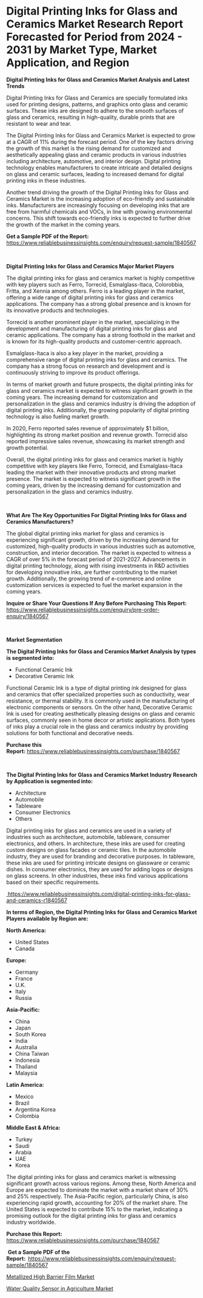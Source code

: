 <p><h1>Digital Printing Inks for Glass and Ceramics Market Research Report Forecasted for Period from 2024 -  2031 by Market Type, Market Application, and Region</h1></p><p><strong>Digital Printing Inks for Glass and Ceramics Market Analysis and Latest Trends</strong></p>
<p><p>Digital Printing Inks for Glass and Ceramics are specially formulated inks used for printing designs, patterns, and graphics onto glass and ceramic surfaces. These inks are designed to adhere to the smooth surfaces of glass and ceramics, resulting in high-quality, durable prints that are resistant to wear and tear.</p><p>The Digital Printing Inks for Glass and Ceramics Market is expected to grow at a CAGR of 11% during the forecast period. One of the key factors driving the growth of this market is the rising demand for customized and aesthetically appealing glass and ceramic products in various industries including architecture, automotive, and interior design. Digital printing technology enables manufacturers to create intricate and detailed designs on glass and ceramic surfaces, leading to increased demand for digital printing inks in these industries.</p><p>Another trend driving the growth of the Digital Printing Inks for Glass and Ceramics Market is the increasing adoption of eco-friendly and sustainable inks. Manufacturers are increasingly focusing on developing inks that are free from harmful chemicals and VOCs, in line with growing environmental concerns. This shift towards eco-friendly inks is expected to further drive the growth of the market in the coming years.</p></p>
<p><strong>Get a Sample PDF of the Report:&nbsp;</strong> <a href="https://www.reliablebusinessinsights.com/enquiry/request-sample/1840567">https://www.reliablebusinessinsights.com/enquiry/request-sample/1840567</a></p>
<p>&nbsp;</p>
<p><strong>Digital Printing Inks for Glass and Ceramics Major Market Players</strong></p>
<p><p>The digital printing inks for glass and ceramics market is highly competitive with key players such as Ferro, Torrecid, Esmalglass-Itaca, Colorobbia, Fritta, and Xennia among others. Ferro is a leading player in the market, offering a wide range of digital printing inks for glass and ceramics applications. The company has a strong global presence and is known for its innovative products and technologies.</p><p>Torrecid is another prominent player in the market, specializing in the development and manufacturing of digital printing inks for glass and ceramic applications. The company has a strong foothold in the market and is known for its high-quality products and customer-centric approach.</p><p>Esmalglass-Itaca is also a key player in the market, providing a comprehensive range of digital printing inks for glass and ceramics. The company has a strong focus on research and development and is continuously striving to improve its product offerings.</p><p>In terms of market growth and future prospects, the digital printing inks for glass and ceramics market is expected to witness significant growth in the coming years. The increasing demand for customization and personalization in the glass and ceramics industry is driving the adoption of digital printing inks. Additionally, the growing popularity of digital printing technology is also fueling market growth.</p><p>In 2020, Ferro reported sales revenue of approximately $1 billion, highlighting its strong market position and revenue growth. Torrecid also reported impressive sales revenue, showcasing its market strength and growth potential.</p><p>Overall, the digital printing inks for glass and ceramics market is highly competitive with key players like Ferro, Torrecid, and Esmalglass-Itaca leading the market with their innovative products and strong market presence. The market is expected to witness significant growth in the coming years, driven by the increasing demand for customization and personalization in the glass and ceramics industry.</p></p>
<p>&nbsp;</p>
<p><strong>What Are The Key Opportunities For Digital Printing Inks for Glass and Ceramics Manufacturers?</strong></p>
<p><p>The global digital printing inks market for glass and ceramics is experiencing significant growth, driven by the increasing demand for customized, high-quality products in various industries such as automotive, construction, and interior decoration. The market is expected to witness a CAGR of over 5% in the forecast period of 2021-2027. Advancements in digital printing technology, along with rising investments in R&D activities for developing innovative inks, are further contributing to the market growth. Additionally, the growing trend of e-commerce and online customization services is expected to fuel the market expansion in the coming years.</p></p>
<p><strong>Inquire or Share Your Questions If Any Before Purchasing This Report:</strong> <a href="https://www.reliablebusinessinsights.com/enquiry/pre-order-enquiry/1840567">https://www.reliablebusinessinsights.com/enquiry/pre-order-enquiry/1840567</a></p>
<p>&nbsp;</p>
<p><strong>Market Segmentation</strong></p>
<p><strong>The Digital Printing Inks for Glass and Ceramics Market Analysis by types is segmented into:</strong></p>
<p><ul><li>Functional Ceramic Ink</li><li>Decorative Ceramic Ink</li></ul></p>
<p><p>Functional Ceramic Ink is a type of digital printing ink designed for glass and ceramics that offer specialized properties such as conductivity, wear resistance, or thermal stability. It is commonly used in the manufacturing of electronic components or sensors. On the other hand, Decorative Ceramic Ink is used for creating aesthetically pleasing designs on glass and ceramic surfaces, commonly seen in home decor or artistic applications. Both types of inks play a crucial role in the glass and ceramics industry by providing solutions for both functional and decorative needs.</p></p>
<p><strong>Purchase this Report:&nbsp;</strong><a href="https://www.reliablebusinessinsights.com/purchase/1840567">https://www.reliablebusinessinsights.com/purchase/1840567</a></p>
<p>&nbsp;</p>
<p><strong>The Digital Printing Inks for Glass and Ceramics Market Industry Research by Application is segmented into:</strong></p>
<p><ul><li>Architecture</li><li>Automobile</li><li>Tableware</li><li>Consumer Electronics</li><li>Others</li></ul></p>
<p><p>Digital printing inks for glass and ceramics are used in a variety of industries such as architecture, automobile, tableware, consumer electronics, and others. In architecture, these inks are used for creating custom designs on glass facades or ceramic tiles. In the automobile industry, they are used for branding and decorative purposes. In tableware, these inks are used for printing intricate designs on glassware or ceramic dishes. In consumer electronics, they are used for adding logos or designs on glass screens. In other industries, these inks find various applications based on their specific requirements.</p></p>
<p><a href="https://www.reliablebusinessinsights.com/digital-printing-inks-for-glass-and-ceramics-r1840567">&nbsp;https://www.reliablebusinessinsights.com/digital-printing-inks-for-glass-and-ceramics-r1840567</a></p>
<p><strong>In terms of Region, the Digital Printing Inks for Glass and Ceramics Market Players available by Region are:</strong></p>
<p>
    <p> <strong> North America: </strong>
        <ul>
            <li>United States</li>
            <li>Canada</li>
        </ul>
        </p> 
    <p> <strong> Europe: </strong>
        <ul>
            <li>Germany</li>
            <li>France</li>
            <li>U.K.</li>
            <li>Italy</li>
            <li>Russia</li>
        </ul>
        </p> 
    <p> <strong> Asia-Pacific: </strong>
        <ul>
            <li>China</li>
            <li>Japan</li>
            <li>South Korea</li>
            <li>India</li>
            <li>Australia</li>
            <li>China Taiwan</li>
            <li>Indonesia</li>
            <li>Thailand</li>
            <li>Malaysia</li>
        </ul>
        </p> 
    <p> <strong> Latin America: </strong>
        <ul>
            <li>Mexico</li>
            <li>Brazil</li>
            <li>Argentina Korea</li>
            <li>Colombia</li>
        </ul>
        </p> 
    <p> <strong> Middle East & Africa: </strong>
        <ul>
            <li>Turkey</li>
            <li>Saudi</li>
            <li>Arabia</li>
            <li>UAE</li>
            <li>Korea</li>
        </ul>
    </p>
    </p>
<p><p>The digital printing inks for glass and ceramics market is witnessing significant growth across various regions. Among these, North America and Europe are expected to dominate the market with a market share of 30% and 25% respectively. The Asia-Pacific region, particularly China, is also experiencing rapid growth, accounting for 20% of the market share. The United States is expected to contribute 15% to the market, indicating a promising outlook for the digital printing inks for glass and ceramics industry worldwide.</p></p>
<p><strong>Purchase this Report: </strong><a href="https://www.reliablebusinessinsights.com/purchase/1840567">https://www.reliablebusinessinsights.com/purchase/1840567</a></p>
<p>&nbsp;<strong>Get a Sample PDF of the Report:&nbsp;&nbsp;</strong><a href="https://www.reliablebusinessinsights.com/enquiry/request-sample/1840567">https://www.reliablebusinessinsights.com/enquiry/request-sample/1840567</a></p>
<p><strong></strong></p>
<p><p><a href="https://github.com/Seman3302/Market-Research-Report-List-1/blob/main/metallized-high-barrier-film-market.md">Metallized High Barrier Film Market</a></p><p><a href="https://view.publitas.com/reportprime-1/global-water-quality-sensor-in-agriculture-market-size-is-expected-to-reach-at-a-cagr-of-7-2-and-this-report-covers-market-growth-trend-opportunity-and-forecast-2024-2031/">Water Quality Sensor in Agriculture Market</a></p></p>